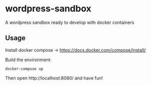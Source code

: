 # wordpress-sandbox

A wordpress sandbox ready to develop with docker containers

## Usage

Install docker compose -> https://docs.docker.com/compose/install/

Build the environment:

    docker-compose up

Then open http://localhost:8080/ and have fun!
